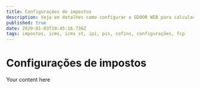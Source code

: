 ```yaml
---
title: Configurações de impostos
description: Veja em detalhes como configurar o GDOOR WEB para calcular os impostos nos documentos fiscais
published: true
date: 2020-01-03T19:45:16.736Z
tags: impostos, icms, icms st, ipi, pis, cofins, configurações, fcp
---
```


# Configurações de impostos

Your content here
